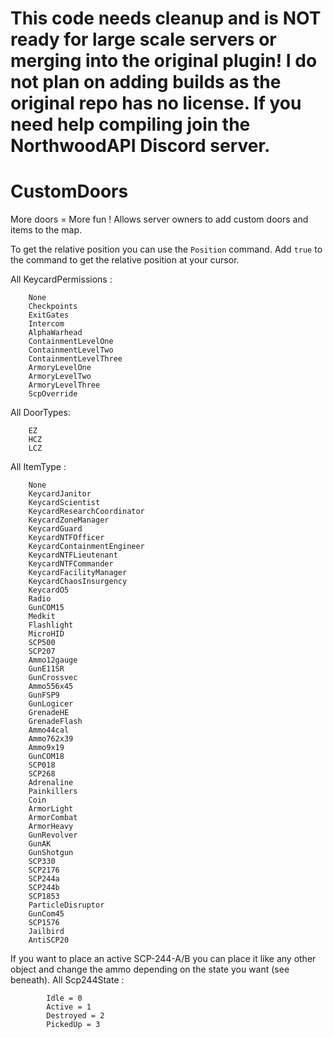 # This code needs cleanup and is NOT ready for large scale servers or merging into the original plugin! I do not plan on adding builds as the original repo has no license. If you need help compiling join the NorthwoodAPI Discord server.
# CustomDoors
More doors = More fun ! Allows server owners to add custom doors and items to the map.

To get the relative position you can use the `Position` command.
Add `true` to the command to get the relative position at your cursor.

All KeycardPermissions :
```
    None
    Checkpoints
    ExitGates
    Intercom
    AlphaWarhead
    ContainmentLevelOne
    ContainmentLevelTwo
    ContainmentLevelThree
    ArmoryLevelOne
    ArmoryLevelTwo
    ArmoryLevelThree
    ScpOverride
```

All DoorTypes:
```
    EZ
    HCZ
    LCZ
```

All ItemType :
```
    None
    KeycardJanitor
    KeycardScientist
    KeycardResearchCoordinator
    KeycardZoneManager
    KeycardGuard
    KeycardNTFOfficer
    KeycardContainmentEngineer
    KeycardNTFLieutenant
    KeycardNTFCommander
    KeycardFacilityManager
    KeycardChaosInsurgency
    KeycardO5
    Radio
    GunCOM15
    Medkit
    Flashlight
    MicroHID
    SCP500
    SCP207
    Ammo12gauge
    GunE11SR
    GunCrossvec
    Ammo556x45
    GunFSP9
    GunLogicer
    GrenadeHE
    GrenadeFlash
    Ammo44cal
    Ammo762x39
    Ammo9x19
    GunCOM18
    SCP018
    SCP268
    Adrenaline
    Painkillers
    Coin
    ArmorLight
    ArmorCombat
    ArmorHeavy
    GunRevolver
    GunAK
    GunShotgun
    SCP330
    SCP2176
    SCP244a
    SCP244b
    SCP1853
    ParticleDisruptor
    GunCom45
    SCP1576
    Jailbird
    AntiSCP20
```

If you want to place an active SCP-244-A/B you can place it like any other object and change the ammo depending on the state you want (see beneath).
All Scp244State :
```
        Idle = 0
        Active = 1
        Destroyed = 2
        PickedUp = 3
```


